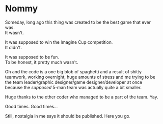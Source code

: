 # Nommy

Someday, long ago this thing was created to be the best game that ever was.  
It wasn't.

It was supposed to win the Imagine Cup competition.  
It didn't.

It was supposed to be fun.  
To be honest, it pretty much wasn't.

Oh and the code is a one big blob of spaghetti and a result of shitty teamwork, working overnight, huge amounts of stress and me trying to be the team leader/graphic designer/game designer/developer at once because the *supposed* 5-man team was actually quite a bit smaller.

Huge thanks to the other coder who managed to be a part of the team. Yay.

Good times. Good times...

Still, nostalgia in me says it should be published. Here you go.

